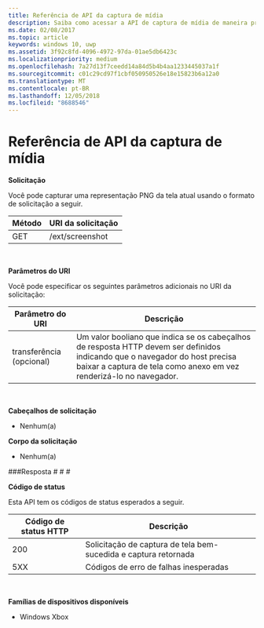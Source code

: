 ```yaml
---
title: Referência de API da captura de mídia
description: Saiba como acessar a API de captura de mídia de maneira programática.
ms.date: 02/08/2017
ms.topic: article
keywords: windows 10, uwp
ms.assetid: 3f92c8fd-4096-4972-97da-01ae5db6423c
ms.localizationpriority: medium
ms.openlocfilehash: 7a27d13f7ceedd14a84d5b4b4aa1233445037a1f
ms.sourcegitcommit: c01c29cd97f1cbf050950526e18e15823b6a12a0
ms.translationtype: MT
ms.contentlocale: pt-BR
ms.lasthandoff: 12/05/2018
ms.locfileid: "8688546"
---
```

# <a name="media-capture-api-reference"></a>Referência de API da captura de mídia #

**Solicitação**

Você pode capturar uma representação PNG da tela atual usando o formato de solicitação a seguir.

| Método        | URI da solicitação     | 
| ------------- |-----------------|
| GET           | /ext/screenshot |
<br>

**Parâmetros do URI**

Você pode especificar os seguintes parâmetros adicionais no URI da solicitação:


| Parâmetro do URI      | Descrição     | 
| ------------------ |-----------------|
| transferência (opcional)| Um valor booliano que indica se os cabeçalhos de resposta HTTP devem ser definidos indicando que o navegador do host precisa baixar a captura de tela como anexo em vez renderizá-lo no navegador.  |
<br>

**Cabeçalhos de solicitação**

* Nenhum(a)

**Corpo da solicitação**

* Nenhum(a)

###<a name="response"></a>Resposta # # #

**Código de status**

Esta API tem os códigos de status esperados a seguir.

| Código de status HTTP   | Descrição     | 
| ------------------ |-----------------|
| 200                | Solicitação de captura de tela bem-sucedida e captura retornada |
| 5XX                | Códigos de erro de falhas inesperadas |
<br>

**Famílias de dispositivos disponíveis**

* Windows Xbox

